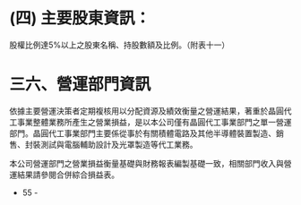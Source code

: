 # (四) 主要股東資訊：

股權比例達5%以上之股東名稱、持股數額及比例。（附表十一）

# 三六、營運部門資訊

依據主要營運決策者定期複核用以分配資源及績效衡量之營運結果，著重於晶圓代工事業整體業務所產生之營業損益，是以本公司僅有晶圓代工事業部門之單一營運部門。晶圓代工事業部門主要係從事於有關積體電路及其他半導體裝置製造、銷售、封裝測試與電腦輔助設計及光罩製造等代工業務。

本公司營運部門之營業損益衡量基礎與財務報表編製基礎一致，相關部門收入與營運結果請參閱合併綜合損益表。

- 55 -